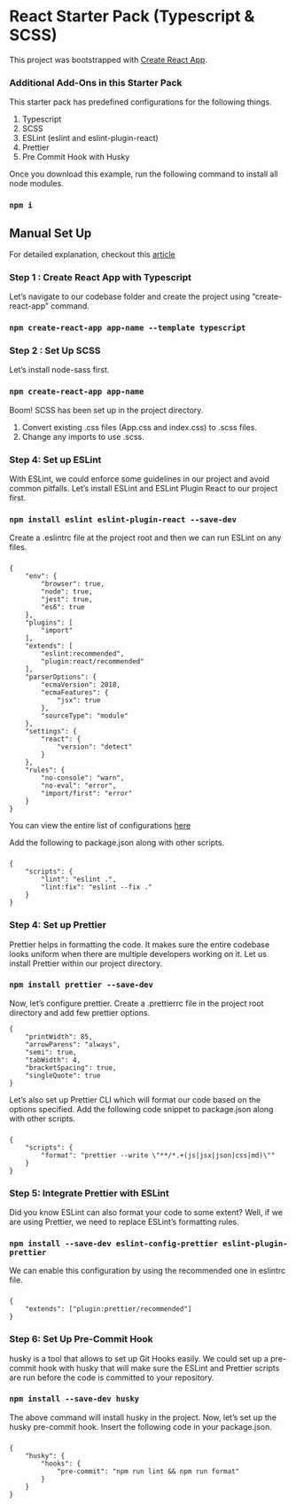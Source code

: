 # React Starter Pack (Typescript & SCSS)
This project was bootstrapped with [Create React App](https://github.com/facebook/create-react-app).

### Additional Add-Ons in this Starter Pack
This starter pack has predefined configurations for the following things.
1. Typescript
2. SCSS
3. ESLint (eslint and eslint-plugin-react)
4. Prettier
5. Pre Commit Hook with Husky

Once you download this example, run the following command to install all node modules. 
### `npm i`

## Manual Set Up
For detailed explanation, checkout this <a href = "https://medium.com/swlh/developer-checklist-react-application-initial-set-up-d4568799b825">article</a>

### Step 1 : Create React App with Typescript
Let’s navigate to our codebase folder and create the project using “create-react-app” command.
### `npm create-react-app app-name --template typescript`

### Step 2 : Set Up SCSS
Let’s install node-sass first.
### `npm create-react-app app-name`
Boom! SCSS has been set up in the project directory.
1. Convert existing .css files (App.css and index.css) to .scss files.
2. Change any imports to use .scss.

### Step 4: Set up ESLint
With ESLint, we could enforce some guidelines in our project and avoid common pitfalls. Let’s install ESLint and ESLint Plugin React to our project first.
### `npm install eslint eslint-plugin-react --save-dev`
Create a .eslintrc file at the project root and then we can run ESLint on any files.
###
    {
        "env": {
            "browser": true,
            "node": true,
            "jest": true,
            "es6": true
        },
        "plugins": [
            "import"
        ],
        "extends": [
            "eslint:recommended", 
            "plugin:react/recommended"
        ],
        "parserOptions": {
            "ecmaVersion": 2018,
            "ecmaFeatures": {
                "jsx": true
            },
            "sourceType": "module"
        },
        "settings": {
            "react": {
                "version": "detect"
            }
        },
        "rules": {
            "no-console": "warn",
            "no-eval": "error",
            "import/first": "error"
        }
    }

You can view the entire list of configurations <a href = "https://eslint.org/docs/user-guide/configuring">here</a>

Add the following to package.json along with other scripts.
### 
    { 
        "scripts": {
            "lint": "eslint .",
            "lint:fix": "eslint --fix ."
        }
    }

### Step 4: Set up Prettier 
Prettier helps in formatting the code. It makes sure the entire codebase looks uniform when there are multiple developers working on it. Let us install Prettier within our project directory.
### `npm install prettier --save-dev`
Now, let’s configure prettier. Create a .prettierrc file in the project root directory and add few prettier options.

    {
        "printWidth": 85,
        "arrowParens": "always",
        "semi": true,
        "tabWidth": 4,
        "bracketSpacing": true,
        "singleQuote": true
    }
Let’s also set up Prettier CLI which will format our code based on the options specified. Add the following code snippet to package.json along with other scripts.
### 
    {
        "scripts": {
            "format": "prettier --write \"**/*.+(js|jsx|json|css|md)\""
        }
    }
    
### Step 5: Integrate Prettier with ESLint
Did you know ESLint can also format your code to some extent? Well, if we are using Prettier, we need to replace ESLint’s formatting rules.
### `npm install --save-dev eslint-config-prettier eslint-plugin-prettier`
We can enable this configuration by using the recommended one in eslintrc file.
### 
    {
        "extends": ["plugin:prettier/recommended"]
    }


### Step 6: Set Up Pre-Commit Hook
husky is a tool that allows to set up Git Hooks easily. We could set up a pre-commit hook with husky that will make sure the ESLint and Prettier scripts are run before the code is committed to your repository.
### `npm install --save-dev husky`
The above command will install husky in the project. Now, let’s set up the husky pre-commit hook.
Insert the following code in your package.json.
### 
    { 
        "husky": {
            "hooks": {
                "pre-commit": "npm run lint && npm run format"
            }
        }
    }
